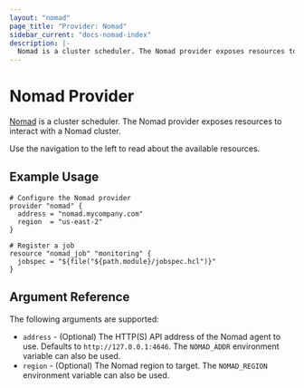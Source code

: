 ```yaml
---
layout: "nomad"
page_title: "Provider: Nomad"
sidebar_current: "docs-nomad-index"
description: |-
  Nomad is a cluster scheduler. The Nomad provider exposes resources to interact with a Nomad cluster.
---
```


# Nomad Provider

[Nomad](https://www.nomadproject.io) is a cluster scheduler. The Nomad
provider exposes resources to interact with a Nomad cluster.

Use the navigation to the left to read about the available resources.

## Example Usage

```
# Configure the Nomad provider
provider "nomad" {
  address = "nomad.mycompany.com"
  region  = "us-east-2"
}

# Register a job
resource "nomad_job" "monitoring" {
  jobspec = "${file("${path.module}/jobspec.hcl")}"
}
```

## Argument Reference

The following arguments are supported:

* `address` - (Optional) The HTTP(S) API address of the Nomad agent to use. Defaults to `http://127.0.0.1:4646`. The `NOMAD_ADDR` environment variable can also be used.
* `region` - (Optional) The Nomad region to target. The `NOMAD_REGION` environment variable can also be used.
